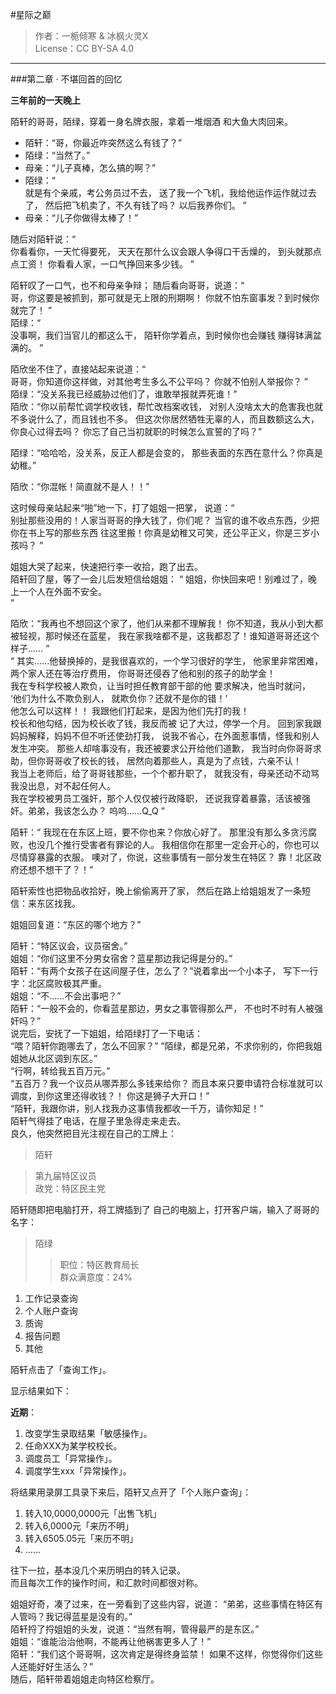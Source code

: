 #星际之巅
>作者：一栀倾寒 & 冰枫火灵X  
>License：CC BY-SA 4.0  

****

###第二章 · 不堪回首的回忆

**三年前的一天晚上**

陌轩的哥哥，陌绿，穿着一身名牌衣服，拿着一堆烟酒
和大鱼大肉回来。  

+ 陌轩：“哥，你最近咋突然这么有钱了？”  
+ 陌绿：“当然了。”  
+ 母亲：“儿子真棒，怎么搞的啊？”  
+ 陌绿：“  
就是有个亲戚，考公务员过不去，
送了我一个飞机，我给他运作运作就过去了，
然后把飞机卖了，不久有钱了吗？
以后我养你们。
”  
+ 母亲：“儿子你做得太棒了！”  

随后对陌轩说：“  
你看看你，一天忙得要死，
天天在那什么议会跟人争得口干舌燥的，
到头就那点点工资！
你看看人家，一口气挣回来多少钱。
”  

陌轩叹了一口气，也不和母亲争辩；
随后看向哥哥，说道：“  
哥，你这要是被抓到，那可就是无上限的刑期啊！
你就不怕东窗事发？到时候你就完了！
”  
陌绿：“  
没事啊，我们当官儿的都这么干，
陌轩你学着点，到时候你也会赚钱
赚得钵满盆满的。
”  

陌欣坐不住了，直接站起来说道：“  
哥哥，你知道你这样做，对其他考生多么不公平吗？
你就不怕别人举报你？
”  
陌绿：“没关系我已经威胁过他们了，谁敢举报就弄死谁！”  
陌欣：“你以前帮忙调学校收钱，帮忙改档案收钱，
对别人没啥太大的危害我也就不多说什么了，而且钱也不多。
但这次你居然牺牲无辜的人，而且数额这么大，你良心过得去吗？
你忘了自己当初就职的时候怎么宣誓的了吗？”  

陌绿：“哈哈哈，没关系，反正人都是会变的，
那些表面的东西在意什么？你真是幼稚。”  

陌欣：“你混帐！简直就不是人！！”  

这时候母亲站起来“啪”地一下，打了姐姐一把掌，
说道：“  
别扯那些没用的！人家当哥哥的挣大钱了，你们呢？
当官的谁不收点东西，少把你在书上写的那些东西
往这里搬！你真是幼稚又可笑，还公平正义，你是三岁小孩吗？
”  

姐姐大哭了起来，快速把行李一收拾，跑了出去。  
陌轩回了屋，等了一会儿后发短信给姐姐：
“
姐姐，你快回来吧！别难过了，晚上一个人在外面不安全。  
”  

陌欣：“我再也不想回这个家了，他们从来都不理解我！
你不知道，我从小到大都被轻视，那时候还在蓝星，
我在家我啥都不是，这我都忍了！谁知道哥哥还这个样子……
”  
“
其实……他替换掉的，是我很喜欢的，一个学习很好的学生，
他家里非常困难，两个家人还在等治疗费用，
你哥哥还侵吞了他和别的孩子的助学金！  
我在专科学校被人欺负，让当时担任教育部干部的他
要求解决，他当时就问，  
‘他们为什么不欺负别人，
就欺负你？还就不是你的错！’  
他怎么可以这样！！
我跟他们打起来，是因为他们先打的我！  
校长和他勾结，因为校长收了钱，我反而被
记了大过，停学一个月。
回到家我跟妈妈解释，妈妈不但不听还使劲打我，
说我不省心，在外面惹事情，怪我和别人发生冲突。
那些人却啥事没有，我还被要求公开给他们道歉，
我当时向你哥哥求助，但你哥哥收了校长的钱，
居然向着那些人，真是为了点钱，六亲不认！  
我当上老师后，给了哥哥钱那些，一个个都升职了，
就我没有，母亲还动不动骂我没出息，对不起任何人。  
我在学校被男员工强奸，那个人仅仅被行政降职，
还说我穿着暴露，活该被强奸。弟弟，我该怎么办？
呜呜……Q_Q
”  

陌轩：“
我现在在东区上班，要不你也来？你放心好了。
那里没有那么多贪污腐败，也没几个推行受害者有罪论的人。
我相信你在那里一定会开心的，你也可以尽情穿暴露的衣服。
噢对了，你说，这些事情有一部分发生在特区？
靠！北区政府还想不想干了？！”  

陌轩索性也把物品收拾好，晚上偷偷离开了家，
然后在路上给姐姐发了一条短信：来东区找我。

姐姐回复道：“东区的哪个地方？”  

陌轩：“特区议会，议员宿舍。”  
姐姐：“你们这里不分男女宿舍？蓝星那边我记得是分的。”  
陌轩：“有两个女孩子在这间屋子住，怎么了？”说着拿出一个小本子，
写下一行字：北区腐败极其严重。  
姐姐：“不……不会出事吧？”  
陌轩：“一般不会的，你看蓝星那边，男女之事管得那么严，
不也时不时有人被强奸吗？”  
说完后，安抚了一下姐姐，给陌绿打了一下电话：  
“喂？陌轩你跑哪去了，怎么不回家？”
“陌绿，都是兄弟，不求你别的，你把我姐姐她从北区调到东区。”  
“行啊，转给我五百万元。”  
“五百万？我一个议员从哪弄那么多钱来给你？
而且本来只要申请符合标准就可以调度，到你这里还得收钱？！
你这是狮子大开口！”  
“陌轩，我跟你讲，别人找我办这事情我都收一千万，请你知足！”  
陌轩气得挂了电话，在屋子里急得走来走去。  
良久，他突然把目光注视在自己的工牌上：  

>陌轩  
  
>第九届特区议员  
>政党：特区民主党  

陌轩随即把电脑打开，将工牌插到了
自己的电脑上，打开客户端，输入了哥哥的名字：

>陌绿  
>>职位：特区教育局长  
>>群众满意度：24%  

1. 工作记录查询
2. 个人账户查询
3. 质询
4. 报告问题
5. 其他

陌轩点击了「查询工作」。  

显示结果如下：

**近期**：

1. 改变学生录取结果「敏感操作」。
2. 任命XXX为某学校校长。
3. 调度员工「异常操作」。
4. 调度学生xxx「异常操作」。

将结果用录屏工具录下来后，陌轩又点开了「个人账户查询」：

1. 转入10,0000,0000元「出售飞机」
2. 转入6,0000元「来历不明」
3. 转入6505.05元「来历不明」
4. ……

往下一拉，基本没几个来历明白的转入记录。  
而且每次工作的操作时间，和汇款时间都很对称。  

姐姐好奇，凑了过来，在一旁看到了这些内容，说道：
“弟弟，这些事情在特区有人管吗？我记得蓝星是没有的。”  
陌轩捋了捋姐姐的头发，说道：“当然有啊，管得最严的是东区。”  
姐姐：“谁能治治他啊，不能再让他祸害更多人了！”  
陌轩：“我们这个哥哥啊，这次肯定是得终身监禁！
如果不这样，你觉得你们这些人还能好好生活么？”  
随后，陌轩带着姐姐走向特区检察厅。

